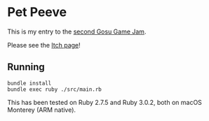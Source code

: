 # Pet Peeve

This is my entry to the [second Gosu Game Jam](https://itch.io/jam/gosu-game-jam-2).

Please see the [Itch page](https://orangeflash81.itch.io/the-arcane-king)!

## Running

```
bundle install
bundle exec ruby ./src/main.rb
```

This has been tested on Ruby 2.7.5 and Ruby 3.0.2, both on macOS Monterey (ARM native).


